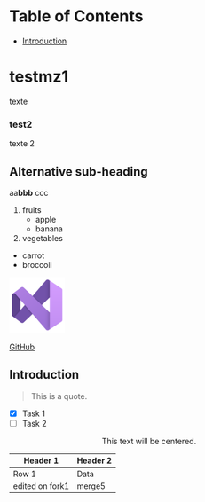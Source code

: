# Table of Contents
- [Introduction](#introduction)
# testmz1
texte
### test2
texte 2
## Alternative sub-heading
aa**bbb** ccc
1. fruits
   * apple
   * banana
2. vegetables
- carrot
- broccoli
<img src="/assets/img/vs.png" alt="Example Image" width="100" />

[GitHub](https://github.com)
## Introduction
> This is a quote.
- [x] Task 1
- [ ] Task 2
<!--
<img src="https://example.com/image.jpg" alt="Example Image" width="300" height="200" />
-->
<div align="center">
  This text will be centered.
</div>

| Header 1 | Header 2 |
| -------- | -------- |
| Row 1    | Data     |
| edited on fork1    | merge5     |
